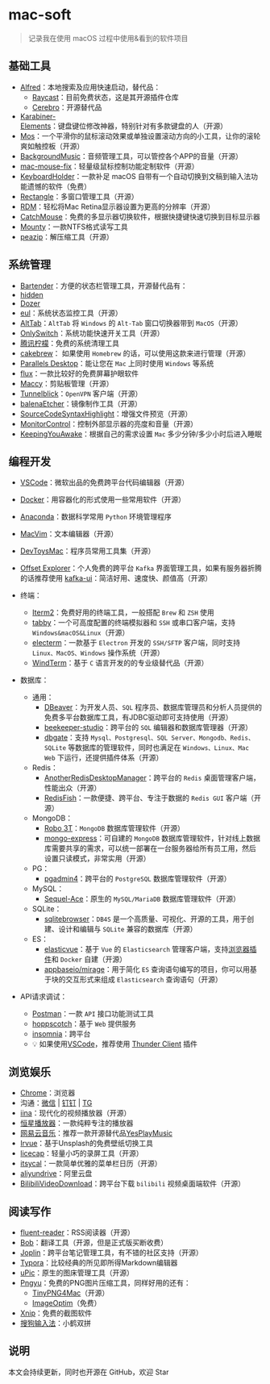 # mac-soft

> 记录我在使用 macOS 过程中使用&看到的软件项目

## 基础工具

- [Alfred](https://www.alfredapp.com/)：本地搜索及应用快速启动，替代品：
	- [Raycast](https://github.com/raycast/extensions)：目前免费状态，这是其开源插件仓库
	- [Cerebro](https://github.com/cerebroapp/cerebro)：开源替代品
- [Karabiner-Elements](https://github.com/pqrs-org/Karabiner-Elements)：键盘键位修改神器，特别针对有多款键盘的人（开源）
- [Mos](https://github.com/Caldis/Mos)：一个平滑你的鼠标滚动效果或单独设置滚动方向的小工具，让你的滚轮爽如触控板（开源）
- [BackgroundMusic](https://github.com/kyleneideck/BackgroundMusic)：音频管理工具，可以管控各个APP的音量（开源）
- [mac-mouse-fix](https://github.com/noah-nuebling/mac-mouse-fix)：轻量级鼠标控制功能定制软件（开源）
- [KeyboardHolder](https://github.com/leaves615/KeyboardHolder)：一款补足 macOS 自带有一个自动切换到文稿到输入法功能遗憾的软件（免费）
- [Rectangle](https://github.com/rxhanson/Rectangle)：多窗口管理工具（开源）
- [RDM](https://github.com/avibrazil/RDM)：轻松将Mac Retina显示器设置为更高的分辨率（开源）
- [CatchMouse](https://web.archive.org/web/20150322050645/http://ftnew.com/files/CatchMouse.zip)：免费的多显示器切换软件，根据快捷键快速切换到目标显示器
- [Mounty](https://mounty.app/)：一款NTFS格式读写工具
- [peazip](https://peazip.github.io/)：解压缩工具（开源）

## 系统管理

- [Bartender](https://www.macbartender.com/)：方便的状态栏管理工具，开源替代品有：
- [hidden](https://github.com/dwarvesf/hidden)
- [Dozer](https://github.com/Mortennn/Dozer)
- [eul](https://github.com/gao-sun/eul)：系统状态监控工具（开源）
- [AltTab](https://github.com/lwouis/alt-tab-macos)：`AltTab` 将 `Windows` 的 `Alt-Tab` 窗口切换器带到 `MacOS`（开源）
- [OnlySwitch](https://github.com/jacklandrin/OnlySwitch)：系统功能快速开关工具（开源）
- [腾讯柠檬](https://lemon.qq.com/)：免费的系统清理工具
- [cakebrew](https://www.cakebrew.com/)： 如果使用 `Homebrew` 的话，可以使用这款来进行管理（开源）
- [Parallels Desktop](https://www.parallels.com/)：能让您在 `Mac` 上同时使用 `Windows` 等系统
- [flux](https://justgetflux.com/news/pages/macquickstart/)：一款比较好的免费屏幕护眼软件
- [Maccy](https://maccy.app/)：剪贴板管理（开源）
- [Tunnelblick](https://tunnelblick.net/)：`OpenVPN` 客户端（开源）
- [balenaEtcher](https://github.com/balena-io/etcher)：镜像制作工具（开源）
- [SourceCodeSyntaxHighlight](https://github.com/sbarex/SourceCodeSyntaxHighlight)：增强文件预览（开源）
- [MonitorControl](https://github.com/MonitorControl/MonitorControl)：控制外部显示器的亮度和音量（开源）
- [KeepingYouAwake](https://github.com/newmarcel/KeepingYouAwake)：根据自己的需求设置  `Mac`  多少分钟/多少小时后进入睡眠

## 编程开发

- [VSCode](https://code.visualstudio.com/)：微软出品的免费跨平台代码编辑器（开源）
- [Docker](https://www.docker.com/)：用容器化的形式使用一些常用软件（开源）
- [Anaconda](https://www.anaconda.com/)：数据科学常用 `Python` 环境管理程序
- [MacVim](https://github.com/macvim-dev/macvim)：文本编辑器（开源）
- [DevToysMac](https://github.com/ObuchiYuki/DevToysMac)：程序员常用工具集（开源）
- [Offset Explorer](https://www.kafkatool.com/download.html)：个人免费的跨平台 `Kafka` 界面管理工具，如果有服务器折腾的话推荐使用 [kafka-ui](https://github.com/provectus/kafka-ui)：简洁好用、速度快、颜值高（开源）
- 终端：
	- [Iterm2](https://iterm2.com/)：免费好用的终端工具，一般搭配 `Brew` 和 `ZSH` 使用
	- [tabby](https://github.com/Eugeny/tabby)：一个可高度配置的终端模拟器和 `SSH` 或串口客户端，支持`Windows&macOS&Linux`（开源）
	- [electerm](https://github.com/electerm/electerm)：一款基于 `Electron` 开发的 `SSH/SFTP` 客户端，同时支持 `Linux、MacOS、Windows` 操作系统（开源）
	- [WindTerm](https://github.com/kingToolbox/WindTerm)：基于 `C` 语言开发的的专业级替代品（开源）

- 数据库：
	- 通用：
		- [DBeaver](https://github.com/dbeaver/dbeaver)：为开发人员、`SQL` 程序员、数据库管理员和分析人员提供的免费多平台数据库工具，有JDBC驱动即可支持使用（开源）
		- [beekeeper-studio](https://github.com/beekeeper-studio/beekeeper-studio)：跨平台的 `SQL` 编辑器和数据库管理器（开源）
		- [dbgate](https://github.com/dbgate/dbgate)：支持 `Mysql、Postgresql、SQL Server、Mongodb、Redis、SQLite` 等数据库的管理软件，同时也满足在 `Windows、Linux、Mac  Web` 下运行，还提供插件体系（开源）
	- Redis：
		- [AnotherRedisDesktopManager](https://github.com/qishibo/AnotherRedisDesktopManager)：跨平台的 `Redis` 桌面管理客户端，性能出众（开源）
		-  [RedisFish](https://github.com/Kuari/RedisFish)：一款便捷、跨平台、专注于数据的 `Redis GUI` 客户端（开源）
	- MongoDB：
		- [Robo 3T](https://github.com/Studio3T/robomongo)：`MongoDB` 数据库管理软件（开源）
		- [mongo-express](https://github.com/mongo-express/mongo-express)：可自建的 `MongoDB` 数据库管理软件，针对线上数据库需要共享的需求，可以统一部署在一台服务器给所有员工用，然后设置只读模式，非常实用（开源）
	- PG：
		- [pgadmin4](https://github.com/pgadmin-org/pgadmin4)：跨平台的  `PostgreSQL`  数据库管理软件（开源）
	- MySQL：
		- [Sequel-Ace](https://github.com/Sequel-Ace/Sequel-Ace)：原生的 `MySQL/MariaDB` 数据库管理软件（开源）
	- SQLite：
		- [sqlitebrowser](https://github.com/sqlitebrowser/sqlitebrowser)：`DB4S` 是一个高质量、可视化、开源的工具，用于创建、设计和编辑与 `SQLite` 兼容的数据库（开源）
	- ES：
		- [elasticvue](https://github.com/cars10/elasticvue)：基于 `Vue` 的 `Elasticsearch` 管理客户端，支持[浏览器插件](https://chrome.google.com/webstore/detail/elasticvue/hkedbapjpblbodpgbajblpnlpenaebaa/related?utm_source=chrome-ntp-icon)和 `Docker` 自建（开源）
		- [appbaseio/mirage](https://opensource.appbase.io/mirage/)：用于简化 `ES` 查询语句编写的项目，你可以用基于块的交互形式来组成 `Elasticsearch` 查询语句（开源）

- API请求调试：
	- [Postman](https://www.postman.com/)：一款  `API`  接口功能测试工具
	- [hoppscotch](https://github.com/hoppscotch/hoppscotch)：基于 `Web` 提供服务
	- [insomnia](https://github.com/Kong/insomnia)：跨平台
	- 💡 如果使用[VSCode](https://code.visualstudio.com/)，推荐使用 [Thunder Client](https://marketplace.visualstudio.com/items?itemName=rangav.vscode-thunder-client) 插件

## 浏览娱乐

- [Chrome](https://www.google.com/chrome/)：浏览器
- 沟通：[微信](https://weread.qq.com/) | [钉钉](https://www.dingtalk.com/) | [TG](https://telegram.org/)
- [iina](https://github.com/iina/iina)：现代化的视频播放器（开源）
- [恒星播放器](https://www.stellarplayer.com/)：一款纯粹专注的播放器
- [网易云音乐](https://music.163.com/)：推荐一款开源替代品[YesPlayMusic](https://github.com/qier222/YesPlayMusic)
- [Irvue](https://apps.apple.com/us/app/irvue/id1039633667?mt=12)：基于Unsplash的免费壁纸切换工具
- [licecap](https://github.com/justinfrankel/licecap)：轻量小巧的录屏工具（开源）
- [itsycal](https://www.mowglii.com/itsycal/)：一款简单优雅的菜单栏日历（开源）
- [aliyundrive](https://www.aliyundrive.com/)：阿里云盘
- [BilibiliVideoDownload](https://github.com/blogwy/BilibiliVideoDownload)：跨平台下载 `bilibili` 视频桌面端软件（开源）

## 阅读写作

- [fluent-reader](https://github.com/yang991178/fluent-reader)：RSS阅读器（开源）
- [Bob](https://ripperhe.gitee.io/bob/#/)：翻译工具（开源，但是正式版买断收费）
- [Joplin](https://joplinapp.org/)：跨平台笔记管理工具，有不错的社区支持（开源）
- [Typora](https://typora.io/releases/all)：比较经典的所见即所得Markdown编辑器
- [uPic](https://github.com/gee1k/uPic)：原生的图床管理工具（开源）
- [Pngyu](https://nukesaq88.github.io/Pngyu/)：免费的PNG图片压缩工具，同样好用的还有：
	- [TinyPNG4Mac](https://github.com/kyleduo/TinyPNG4Mac)（开源）
	- [ImageOptim](https://imageoptim.com/mac)（免费）
- [Xnip](https://xnipapp.com/)：免费的截图软件
- [搜狗输入法](https://pinyin.sogou.com/mac/)：小鹤双拼

## 说明

本文会持续更新，同时也开源在 GitHub，欢迎 Star
